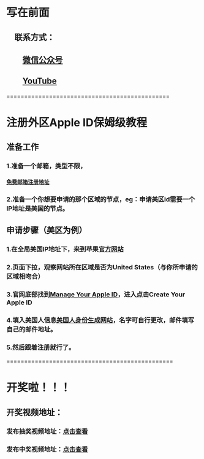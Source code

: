 #

# 写在前面

## &emsp;联系方式：  

## &emsp;&emsp;<u>[微信公众号](https://raw.githubusercontent.com/ssooenftzero/0X/master/YouTube/icon/%E5%BE%AE%E4%BF%A1%E5%85%AC%E4%BC%97%E5%8F%B7.JPG)</u>

## &emsp;&emsp;<u>[YouTube](https://www.youtube.com/channel/UCS6QM2n96qXmqURNikf3ceA?view_as=subscriber)</u>
==============================================		
#

# 注册外区Apple ID保姆级教程

## 准备工作

### 1.准备一个邮箱，类型不限，

#### [免费邮箱注册地址](https://mail.tom.com/)

### 2.准备一个你想要申请的那个区域的节点，eg：申请美区id需要一个IP地址是美国的节点。

## 申请步骤（美区为例）

### 1.在全局美国IP地址下，来到苹果[官方网站](https://www.apple.com/)

### 2.页面下拉，观察网站所在区域是否为United States（与你所申请的区域相吻合）

### 3.官网底部找到[Manage Your Apple ID](https://appleid.apple.com)，进入点击Create Your Apple ID

### 4.填入美国人信息[美国人身份生成网站](http://www.shenfendaquan.com/)，名字可自行更改，邮件填写自己的邮件地址。

### 5.然后跟着注册就行了。







===============================================
# 开奖啦！！！

## 开奖视频地址：

### 发布抽奖视频地址：[点击查看](http://suo.im/5WpLhZ)

### 发布中奖视频地址：[点击查看]()